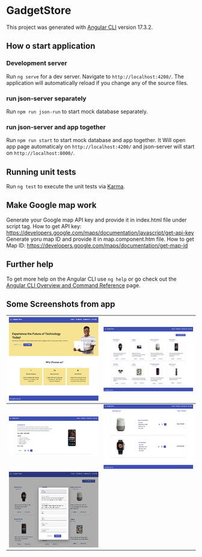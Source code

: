 # GadgetStore

This project was generated with [Angular CLI](https://github.com/angular/angular-cli) version 17.3.2.

## How o start application

### Development server

Run `ng serve` for a dev server. Navigate to `http://localhost:4200/`. The application will automatically reload if you change any of the source files.

### run json-server separately
Run `npm run json-run` to start mock database separately.

### run json-server and app together
Run `npm run start` to start mock database and app together. It Will open app page automaticaly on `http://localhost:4200/` and json-server will start on `http://localhost:8000/`.


## Running unit tests

Run `ng test` to execute the unit tests via [Karma](https://karma-runner.github.io).

## Make Google map work

Generate your Google map API key and provide it in index.html file under script tag. How to get API key: https://developers.google.com/maps/documentation/javascript/get-api-key
Generate yoru map ID and provide it in map.component.htm file. How to get Map ID: https://developers.google.com/maps/documentation/get-map-id

## Further help

To get more help on the Angular CLI use `ng help` or go check out the [Angular CLI Overview and Command Reference](https://angular.io/cli) page.

## Some Screenshots from app

| <img width="400" alt="Front page" src="./src/assets/app_screenshots/gadgetStore_home.png">  | <img width="400" alt="Products" src="./src/assets/app_screenshots/gadgetStore_products.png">  |
|:-:|:-:|
|<img width="400" alt="Product details" src="./src/assets/app_screenshots/gadgetStore_details.png">   |  <img width="400" alt="Cart" src="./src/assets/app_screenshots/gadgetStore_cart.png">  |
|  <img width="400" alt="Product form" src="./src/assets/app_screenshots/gadgetStore_actionForm.png">  |   |
